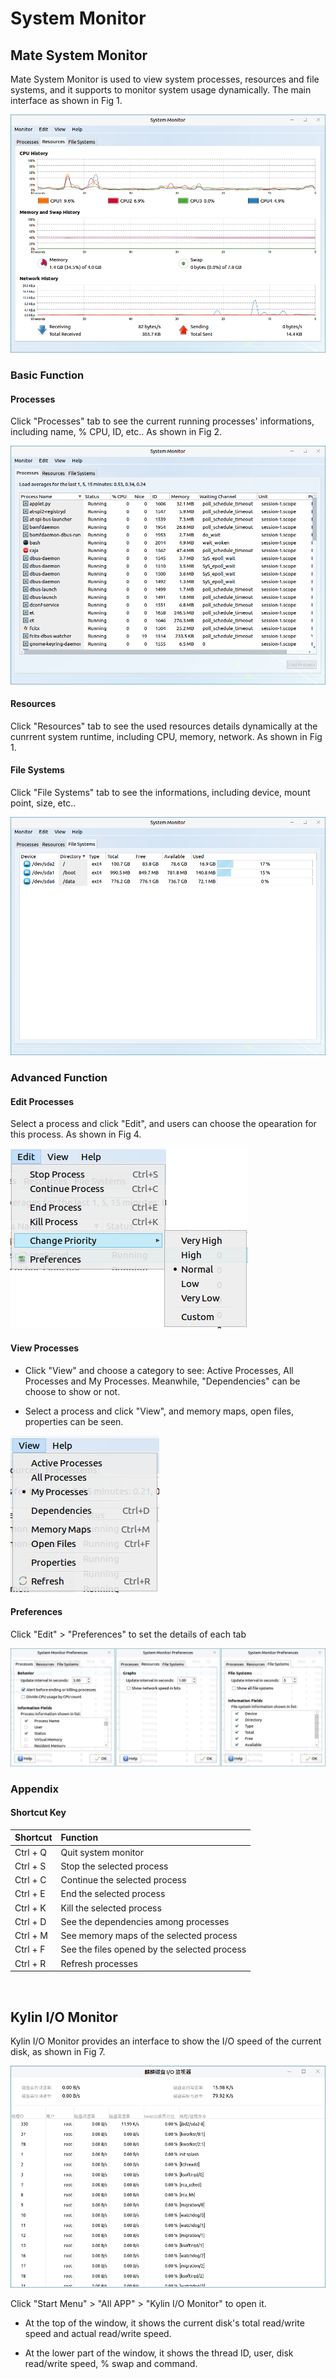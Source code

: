 # System Monitor
## Mate System Monitor
Mate System Monitor is used to view system processes, resources and file systems, and it supports to monitor system usage dynamically. The main interface as shown in Fig 1.

![Fig 1 Mate system monitor-big](image/1.png)

### Basic Function
#### Processes
Click "Processes" tab to see the current running processes' informations, including name, % CPU, ID, etc.. As shown in Fig 2.

![Fig 2 Processes-big](image/2.png)

#### Resources
Click "Resources" tab to see the used resources details dynamically at the cunrrent system runtime, including CPU, memory, network. As shown in Fig 1.

#### File Systems
Click "File Systems" tab to see the informations, including device, mount point, size, etc..

![Fig 3 File systems-big](image/3.png)

### Advanced Function
#### Edit Processes
Select a process and click "Edit", and users can choose the opearation for this process. As shown in Fig 4.

![Fig 4 Edit processes](image/4.png)

#### View Processes
- Click "View" and choose a category to see: Active Processes, All Processes and My Processes. Meanwhile, "Dependencies" can be choose to show or not.

- Select a process and click "View", and memory maps, open files, properties can be seen.

![Fig 5 View processes](image/5.png)

#### Preferences
Click "Edit" > "Preferences" to set the details of each tab

![Fig 6 Preferences-big](image/6.png)
<br>

### Appendix
#### Shortcut Key

| Shortcut | Function |
| :------------ | :------------ |
|Ctrl + Q| Quit system monitor |
|Ctrl + S| Stop the selected process |
|Ctrl + C| Continue the selected process |
|Ctrl + E| End the selected process |
|Ctrl + K| Kill the selected process |
|Ctrl + D| See the dependencies among processes |
|Ctrl + M| See memory maps of the selected process |
|Ctrl + F| See the files opened by the selected process |
|Ctrl + R| Refresh processes |

<br>

## Kylin I/O Monitor
Kylin I/O Monitor provides an interface to show the I/O speed of the current disk, as shown in Fig 7.

![Fig 7 Kylin I/O monitor-big](image/7.png)

Click "Start Menu" > "All APP" > "Kylin I/O Monitor" to open it.

- At the top of the window, it shows the current disk's total read/write speed and actual read/write speed.

- At the lower part of the window, it shows the thread ID, user, disk read/write speed, % swap and command. 
